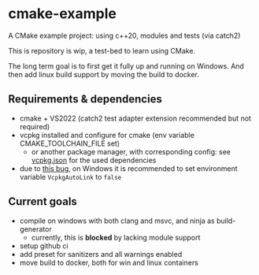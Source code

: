 # cmake-example
A CMake example project: using c++20, modules and tests (via catch2) 

This is repository is wip, a test-bed to learn using CMake.

The long term goal is to first get it fully up and running on Windows.
And then add linux build support by moving the build to docker. 

## Requirements & dependencies
- cmake + VS2022 (catch2 test adapter extension recommended but not required)
- vcpkg installed and configure for cmake (env variable CMAKE_TOOLCHAIN_FILE set) 
    - or another package manager, with corresponding config: see [vcpkg.json](/vcpkg.json) for the used dependencies
- due to [this bug](https://github.com/microsoft/vcpkg/issues/15623), on Windows it is recommended to set environment variable `VcpkgAutoLink` to `false`

## Current goals
- compile on windows with both clang and msvc, and ninja as build-generator
    - currently, this is **blocked** by lacking module support
- setup github ci
- add preset for sanitizers and all warnings enabled
- move build to docker, both for win and linux containers


